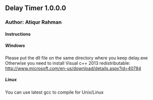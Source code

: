 ## Delay Timer 1.0.0.0
### Author: Atiqur Rahman

#### Instructions
##### Windows
Please put the dll file on the same directory where you keep delay.exe
Otherwise you need to install Visual c++ 2013 redistributable: http://www.microsoft.com/en-us/download/details.aspx?id=40784

##### Linux
You can use latest gcc to compile for Unix/Linux

